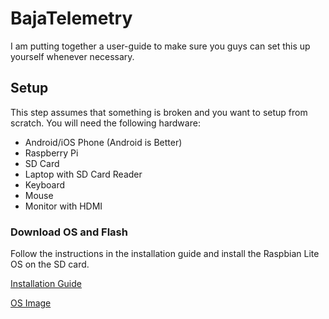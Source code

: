 # BajaTelemetry

I am putting together a user-guide to make sure you guys can set this up yourself whenever necessary.

## Setup

This step assumes that something is broken and you want to setup from scratch. You will need the following hardware:

* Android/iOS Phone (Android is Better)
* Raspberry Pi
* SD Card
* Laptop with SD Card Reader
* Keyboard
* Mouse
* Monitor with HDMI

### Download OS and Flash

Follow the instructions in the installation guide and install the Raspbian Lite OS on the SD card.

[Installation Guide](https://www.raspberrypi.org/documentation/installation/installing-images/README.md)

[OS Image](https://www.raspberrypi.org/downloads/raspbian/)
